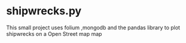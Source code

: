 # shipwrecks.py
This small project uses folium ,mongodb and the pandas library to plot shipwrecks on a Open Street map map
